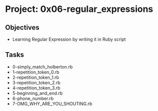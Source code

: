# Project: 0x06-regular_expressions

## Objectives
+ Learning Regular Expression by writing it in Ruby script

## Tasks
+ 0-simply_match_holberton.rb
+ 1-repetition_token_0.rb
+ 2-repetition_token_1.rb
+ 3-repetition_token_2.rb
+ 4-repetition_token_3.rb
+ 5-beginning_and_end.rb
+ 6-phone_number.rb
+ 7-OMG_WHY_ARE_YOU_SHOUTING.rb